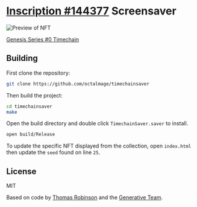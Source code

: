 [Inscription #144377](https://ordinals.com/inscription/57347468b137107d8e6eb25a5d4ef24647a715765a79dd84cede8a2758eb6527i0) Screensaver
=============================================

![Preview of NFT](preview.gif)

[Genesis Series #0 Timechain](https://generative.xyz/generative/1000001/57347468b137107d8e6eb25a5d4ef24647a715765a79dd84cede8a2758eb6527i0)

Building
------

First clone the repository: 

```sh
git clone https://github.com/octalmage/timechainsaver
```

Then build the project: 

```sh
cd timechainsaver
make
```

Open the build directory and double click `TimechainSaver.saver` to install. 

```sh
open build/Release
```

To update the specific NFT displayed from the collection, open `index.html` then update the `seed` found on line `25`.

License
------

MIT

Based on code by [Thomas Robinson](https://github.com/tlrobinson/WebSaver) and the [Generative Team](https://generative.xyz).